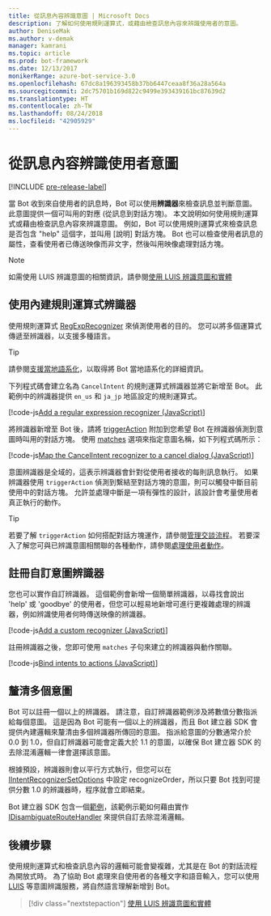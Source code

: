 ```yaml
---
title: 從訊息內容辨識意圖 | Microsoft Docs
description: 了解如何使用規則運算式，或藉由檢查訊息內容來辨識使用者的意圖。
author: DeniseMak
ms.author: v-demak
manager: kamrani
ms.topic: article
ms.prod: bot-framework
ms.date: 12/13/2017
monikerRange: azure-bot-service-3.0
ms.openlocfilehash: 67dc8a196393458b37bb6447ceaa8f36a28a564a
ms.sourcegitcommit: 2dc75701b169d822c9499e393439161bc87639d2
ms.translationtype: HT
ms.contentlocale: zh-TW
ms.lasthandoff: 08/24/2018
ms.locfileid: "42905929"
---
```

# <a name="recognize-user-intent-from-message-content"></a>從訊息內容辨識使用者意圖

[!INCLUDE [pre-release-label](../includes/pre-release-label-v3.md)]

當 Bot 收到來自使用者的訊息時，Bot 可以使用**辨識器**來檢查訊息並判斷意圖。 此意圖提供一個可叫用的對應 (從訊息到對話方塊)。 本文說明如何使用規則運算式或藉由檢查訊息內容來辨識意圖。 例如，Bot 可以使用規則運算式來檢查訊息是否包含 "help" 這個字，並叫用 [說明] 對話方塊。 Bot 也可以檢查使用者訊息的屬性，查看使用者已傳送映像而非文字，然後叫用映像處理對話方塊。 

> [!NOTE]
> 如需使用 LUIS 辨識意圖的相關資訊，請參閱[使用 LUIS 辨識意圖和實體](bot-builder-nodejs-recognize-intent-luis.md) 


## <a name="use-the-built-in-regular-expression-recognizer"></a>使用內建規則運算式辨識器
使用規則運算式 [RegExpRecognizer][RegExpRecognizer] 來偵測使用者的目的。 您可以將多個運算式傳遞至辨識器，以支援多種語言。 

> [!TIP]
> 請參閱[支援當地語系化](bot-builder-nodejs-localization.md)，以取得將 Bot 當地語系化的詳細資訊。

下列程式碼會建立名為 `CancelIntent` 的規則運算式辨識器並將它新增至 Bot。 此範例中的辨識器提供 `en_us` 和 `ja_jp` 地區設定的規則運算式。 

[!code-js[Add a regular expression recognizer (JavaScript)](../includes/code/node-regex-recognizer.js#addRegexRecognizer)]

將辨識器新增至 Bot 後，請將 [triggerAction][triggerAction] 附加到您希望 Bot 在辨識器偵測到意圖時叫用的對話方塊。 使用 [matches][matches] 選項來指定意圖名稱，如下列程式碼所示：

[!code-js[Map the CancelIntent recognizer to a cancel dialog (JavaScript)](../includes/code/node-regex-recognizer.js#bindCancelDialogToRegexRecognizer)]

意圖辨識器是全域的，這表示辨識器會針對從使用者接收的每則訊息執行。 如果辨識器使用 `triggerAction` 偵測到繫結至對話方塊的意圖，則可以觸發中斷目前使用中的對話方塊。 允許並處理中斷是一項有彈性的設計，該設計會考量使用者真正執行的動作。

> [!TIP] 
> 若要了解 `triggerAction` 如何搭配對話方塊運作，請參閱[管理交談流程](bot-builder-nodejs-manage-conversation-flow.md)。 若要深入了解您可與已辨識意圖相關聯的各種動作，請參閱[處理使用者動作](bot-builder-nodejs-dialog-actions.md)。

## <a name="register-a-custom-intent-recognizer"></a>註冊自訂意圖辨識器
您也可以實作自訂辨識器。 這個範例會新增一個簡單辨識器，以尋找會說出 'help' 或 'goodbye' 的使用者，但您可以輕易地新增可進行更複雜處理的辨識器，例如辨識使用者何時傳送映像的辨識器。 


[!code-js[Add a custom recognizer (JavaScript)](../includes/code/node-howto-recognize-intent.js#addCustomRecognizer)]

註冊辨識器之後，您即可使用 `matches` 子句來建立的辨識器與動作關聯。

[!code-js[Bind intents to actions (JavaScript)](../includes/code/node-howto-recognize-intent.js#bindIntentsToActions)]

## <a name="disambiguate-between-multiple-intents"></a>釐清多個意圖

Bot 可以註冊一個以上的辨識器。 請注意，自訂辨識器範例涉及將數值分數指派給每個意圖。 這是因為 Bot 可能有一個以上的辨識器，而且 Bot 建立器 SDK 會提供內建邏輯來釐清由多個辨識器所傳回的意圖。 指派給意圖的分數通常介於 0.0 到 1.0，但自訂辨識器可能會定義大於 1.1 的意圖，以確保 Bot 建立器 SDK 的去除混淆邏輯一律會選擇該意圖。 

根據預設，辨識器則會以平行方式執行，但您可以在 [IIntentRecognizerSetOptions][IntentRecognizerSetOptions] 中設定 recognizeOrder，所以只要 Bot 找到可提供分數 1.0 的辨識器時，程序就會立即結束。

Bot 建立器 SDK 包含一個[範例][DisambiguationSample]，該範例示範如何藉由實作 [IDisambiguateRouteHandler][IDisambiguateRouteHandler] 來提供自訂去除混淆邏輯。

## <a name="next-steps"></a>後續步驟
使用規則運算式和檢查訊息內容的邏輯可能會變複雜，尤其是在 Bot 的對話流程為開放式時。 為了協助 Bot 處理來自使用者的各種文字和語音輸入，您可以使用 [LUIS][LUIS] 等意圖辨識服務，將自然語言理解新增到 Bot。

> [!div class="nextstepaction"]
> [使用 LUIS 辨識意圖和實體](bot-builder-nodejs-recognize-intent-luis.md)


[LUIS]: https://www.luis.ai/

[triggerAction]: https://docs.botframework.com/en-us/node/builder/chat-reference/classes/_botbuilder_d_.dialog.html#triggeraction

[matches]: https://docs.botframework.com/en-us/node/builder/chat-reference/interfaces/_botbuilder_d_.itriggeractionoptions.html#matches

[node-js-bot-how-to]: bot-builder-nodejs-recognize-intent-luis.md

[LUISAzureDocs]: /azure/cognitive-services/LUIS/Home

[IMessage]: http://docs.botframework.com/en-us/node/builder/chat-reference/interfaces/_botbuilder_d_.imessage

[IntentRecognizerSetOptions]: https://docs.botframework.com/en-us/node/builder/chat-reference/interfaces/_botbuilder_d_.iintentrecognizersetoptions.html

[LuisRecognizer]: https://docs.botframework.com/en-us/node/builder/chat-reference/classes/_botbuilder_d_.luisrecognizer

[LUISSample]: https://github.com/Microsoft/BotBuilder/blob/master/Node/examples/basics-naturalLanguage/app.js

[LUISConcepts]: https://docs.botframework.com/en-us/node/builder/guides/understanding-natural-language/

[DisambiguationSample]: https://github.com/Microsoft/BotBuilder/tree/master/Node/examples/feature-onDisambiguateRoute

[IDisambiguateRouteHandler]: https://docs.botframework.com/en-us/node/builder/chat-reference/interfaces/_botbuilder_d_.idisambiguateroutehandler.html

[RegExpRecognizer]: https://docs.botframework.com/en-us/node/builder/chat-reference/classes/_botbuilder_d_.regexprecognizer.html

[AlarmBot]: https://github.com/Microsoft/BotBuilder/blob/master/Node/examples/basics-naturalLanguage/app.js

[LUISBotSample]: https://github.com/Microsoft/BotBuilder-Samples/tree/master/Node/intelligence-LUIS
